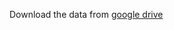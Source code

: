 Download the data from [google drive](https://drive.google.com/file/d/19k5onASwv5N_zKJQlm1PLfE7h_ppWVNv/view?usp=sharing)
